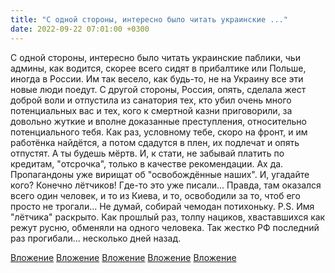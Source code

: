 ```yaml
---
title: "С одной стороны, интересно было читать украинские ..."
date: 2022-09-22 07:01:00 +0300
---
```


С одной стороны, интересно было читать украинские паблики, чьи админы, как водится, скорее всего сидят в прибалтике или Польше, иногда в России. Им так весело, как будь-то, не на Украину все эти новые люди поедут.
С другой стороны, Россия, опять, сделала жест доброй воли и отпустила из санатория тех, кто убил очень много потенциальных вас и тех, кого к смертной казни приговорили, за довольно жуткие и вполне доказанные преступления, относительно потенциального тебя. Как раз, условному тебе, скоро на фронт, и им работёнка найдётся, а потом сдадутся в плен, их подлечат и опять отпустят. А ты будешь мёртв.
И, к стати, не забывай платить по кредитам, "отсрочка", только в качестве рекомендации.
Ах да. Пропагандоны уже вирищат об "освобождённые наших". И, угадайте кого? Конечно лётчиков! Где-то это уже писали... Правда, там оказался всего один человек, и то из Киева, и то, освободили за то, чтоб его просто не трогали... Не думай, собирай чемодан потихоньку.
P.S. Имя "лётчика" раскрыто. Как прошлый раз, толпу нациков, хваставшихся как режут русню, обменяли на одного человека. Так жестко РФ последний раз прогибали... несколько дней назад.


[Вложение](/assets/vk_photos/2/KKyxc7CPt6o.jpg)
[Вложение](/assets/vk_photos/3/eCK7QfbDrl4.jpg)
[Вложение](/assets/vk_photos/4/pp2_mJ5ELsc.jpg)
[Вложение](/assets/vk_photos/4/5z0NpMVvKaw.jpg)
[Вложение](/assets/vk_photos/2/duMeWn2ZtQY.jpg)
